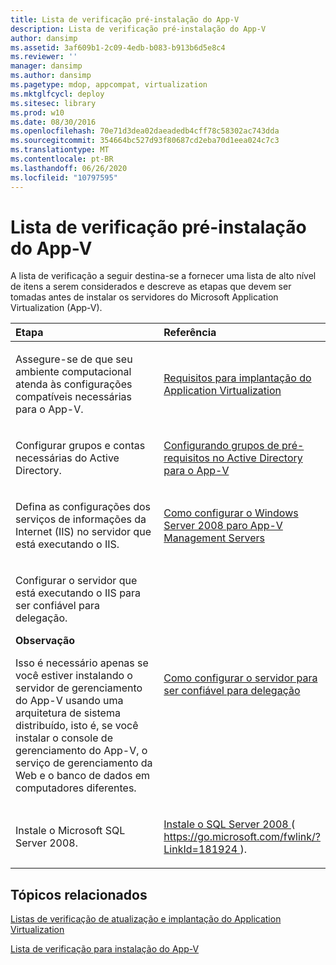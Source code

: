 ```yaml
---
title: Lista de verificação pré-instalação do App-V
description: Lista de verificação pré-instalação do App-V
author: dansimp
ms.assetid: 3af609b1-2c09-4edb-b083-b913b6d5e8c4
ms.reviewer: ''
manager: dansimp
ms.author: dansimp
ms.pagetype: mdop, appcompat, virtualization
ms.mktglfcycl: deploy
ms.sitesec: library
ms.prod: w10
ms.date: 08/30/2016
ms.openlocfilehash: 70e71d3dea02daeadedb4cff78c58302ac743dda
ms.sourcegitcommit: 354664bc527d93f80687cd2eba70d1eea024c7c3
ms.translationtype: MT
ms.contentlocale: pt-BR
ms.lasthandoff: 06/26/2020
ms.locfileid: "10797595"
---
```

# Lista de verificação pré-instalação do App-V


A lista de verificação a seguir destina-se a fornecer uma lista de alto nível de itens a serem considerados e descreve as etapas que devem ser tomadas antes de instalar os servidores do Microsoft Application Virtualization (App-V).

<table>
<colgroup>
<col width="50%" />
<col width="50%" />
</colgroup>
<thead>
<tr class="header">
<th align="left">Etapa</th>
<th align="left">Referência</th>
</tr>
</thead>
<tbody>
<tr class="odd">
<td align="left"><p>Assegure-se de que seu ambiente computacional atenda às configurações compatíveis necessárias para o App-V.</p></td>
<td align="left"><p><a href="application-virtualization-deployment-requirements.md" data-raw-source="[Application Virtualization Deployment Requirements](application-virtualization-deployment-requirements.md)">Requisitos para implantação do Application Virtualization</a></p></td>
</tr>
<tr class="even">
<td align="left"><p>Configurar grupos e contas necessárias do Active Directory.</p></td>
<td align="left"><p><a href="configuring-prerequisite-groups-in-active-directory-for-app-v.md" data-raw-source="[Configuring Prerequisite Groups in Active Directory for App-V](configuring-prerequisite-groups-in-active-directory-for-app-v.md)">Configurando grupos de pré-requisitos no Active Directory para o App-V</a></p></td>
</tr>
<tr class="odd">
<td align="left"><p>Defina as configurações dos serviços de informações da Internet (IIS) no servidor que está executando o IIS.</p></td>
<td align="left"><p><a href="how-to-configure-windows-server-2008-for-app-v-management-servers.md" data-raw-source="[How to Configure Windows Server 2008 for App-V Management Servers](how-to-configure-windows-server-2008-for-app-v-management-servers.md)">Como configurar o Windows Server 2008 paro App-V Management Servers</a></p></td>
</tr>
<tr class="even">
<td align="left"><p>Configurar o servidor que está executando o IIS para ser confiável para delegação.</p>
<div class="alert">
<strong>Observação</strong><br/><p>Isso é necessário apenas se você estiver instalando o servidor de gerenciamento do App-V usando uma arquitetura de sistema distribuído, isto é, se você instalar o console de gerenciamento do App-V, o serviço de gerenciamento da Web e o banco de dados em computadores diferentes.</p>
</div>
<div>

</div></td>
<td align="left"><p><a href="how-to-configure-the-server-to-be-trusted-for-delegation.md" data-raw-source="[How to Configure the Server to be Trusted for Delegation](how-to-configure-the-server-to-be-trusted-for-delegation.md)">Como configurar o servidor para ser confiável para delegação</a></p></td>
</tr>
<tr class="odd">
<td align="left"><p>Instale o Microsoft SQL Server 2008.</p></td>
<td align="left"><p><a href="https://go.microsoft.com/fwlink/?LinkId=181924" data-raw-source="[Install SQL Server 2008](https://go.microsoft.com/fwlink/?LinkId=181924)">Instale o SQL Server 2008 </a> ( <a href="https://go.microsoft.com/fwlink/?LinkId=181924" data-raw-source="https://go.microsoft.com/fwlink/?LinkId=181924"> https://go.microsoft.com/fwlink/?LinkId=181924 </a> ).</p></td>
</tr>
</tbody>
</table>



## Tópicos relacionados


[Listas de verificação de atualização e implantação do Application Virtualization](application-virtualization-deployment-and-upgrade-checklists.md)

[Lista de verificação para instalação do App-V](app-v-installation-checklist.md)









